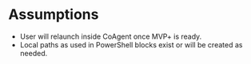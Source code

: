# Assumptions
- User will relaunch inside CoAgent once MVP+ is ready.
- Local paths as used in PowerShell blocks exist or will be created as needed.
